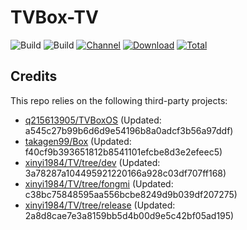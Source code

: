 # TVBox-TV

![Build](https://shields.io/github/actions/workflow/status/xinyi1984/TVBox-TV/TV.yml?branch=master&logo=github&label=Build)
![Build](https://shields.io/github/actions/workflow/status/xinyi1984/TVBox-TV/TVBox.yml?branch=master&logo=github&label=Build)
[![Channel](https://img.shields.io/badge/Follow-Telegram-blue.svg?logo=telegram)](https://t.me/klbot)
[![Download](https://img.shields.io/github/v/release/xinyi1984/TVBox-TV?color=orange&logoColor=orange&label=Download&logo=DocuSign)](https://github.com/xinyi1984/TVBox-TV/releases/latest) 
[![Total](https://shields.io/github/downloads/xinyi1984/TVBox-TV/total?logo=Bookmeter&label=Counts&logoColor=yellow&color=yellow)](https://github.com/xinyi1984/TVBox-TV/releases)

## Credits
This repo relies on the following third-party projects:
- [q215613905/TVBoxOS](https://github.com/q215613905/TVBoxOS) (Updated: a545c27b99b6d6d9e54196b8a0adcf3b56a97ddf)
- [takagen99/Box](https://github.com/takagen99/Box) (Updated: f40cf9b393651812b8541101efcbe8d3e2efeec5)
- [xinyi1984/TV/tree/dev](https://github.com/xinyi1984/TV/tree/dev) (Updated: 3a78287a104495921220166a928c03df707ff168)
- [xinyi1984/TV/tree/fongmi](https://github.com/xinyi1984/TV/tree/fongmi) (Updated: c38bc75848595aa556bcbe8249d9b039df207275)
- [xinyi1984/TV/tree/release](https://github.com/xinyi1984/TV/tree/release) (Updated: 2a8d8cae7e3a8159bb5d4b00d9e5c42bf05ad195)
